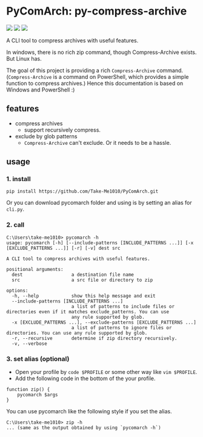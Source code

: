 # PyComArch: py-compress-archive

![](https://img.shields.io/badge/Python-3.8+-3776AB.svg?logo=python&style=plastic)
![](https://img.shields.io/badge/-Windows-0078D6.svg?logo=windows&style=flat) ![](https://img.shields.io/badge/-PowerShell-3776AB.svg?logo=PowerShell&style=plastic)

A CLI tool to compress archives with useful features.

In windows, there is no rich zip command, though Compress-Archive exists.
But Linux has.

The goal of this project is providing a rich `Compress-Archive` command.
(`Compress-Archive` is a command on PowerShell, which provides a simple function to compress archives.)
Hence this documentation is based on Windows and PowerShell :)

## features

- compress archives
  - support recursively compress.
- exclude by glob patterns
  - `Compress-Archive` can't exclude. Or it needs to be a hassle.

## usage

### 1. install

```
pip install https://github.com/Take-Me1010/PyComArch.git
```

Or you can download pycomarch folder and using is by setting an alias for `cli.py`.

### 2. call

```
C:\Users\take-me1010> pycomarch -h
usage: pycomarch [-h] [--include-patterns [INCLUDE_PATTERNS ...]] [-x [EXCLUDE_PATTERNS ...]] [-r] [-v] dest src

A CLI tool to compress archives with useful features.

positional arguments:
  dest                  a destination file name
  src                   a src file or directory to zip

options:
  -h, --help            show this help message and exit
  --include-patterns [INCLUDE_PATTERNS ...]
                        a list of patterns to include files or directories even if it matches exclude_patterns. You can use     
                        any rule supported by glob.
  -x [EXCLUDE_PATTERNS ...], --exclude-patterns [EXCLUDE_PATTERNS ...]
                        a list of patterns to ignore files or directories. You can use any rule supported by glob.
  -r, --recursive       determine if zip directory recursively.
  -v, --verbose
```

### 3. set alias (optional)

- Open your profile by `code $PROFILE` or some other way like `vim $PROFILE`.
- Add the following code in the bottom of the your profile.

```$PROFILE
function zip() {
    pycomarch $args
}
```

You can use pycomarch like the following style if you set the alias.

```
C:\Users\take-me1010> zip -h
... (same as the output obtained by using `pycomarch -h`)
```
